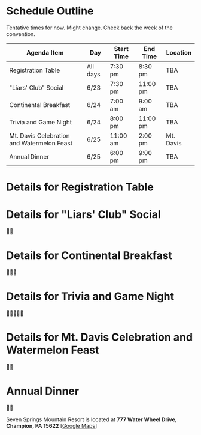 # Schedule Outline

Tentative times for now. Might change. Check back the week of the convention.

| Agenda Item | Day | Start Time | End Time | Location |
|----------|----------|------|---|---|
| Registration Table | All days | 7:30 pm | 8:30 pm | TBA |
| "Liars' Club" Social | 6/23 | 7:30 pm | 11:00 pm | TBA |
| Continental Breakfast | 6/24 | 7:00 am | 9:00 am | TBA |
| Trivia and Game Night | 6/24 | 8:00 pm | 11:00 pm | TBA |
| Mt. Davis Celebration and Watermelon Feast | 6/25 | 11:00 am | 2:00 pm | Mt. Davis |
| Annual Dinner | 6/25 | 6:00 pm | 9:00 pm | TBA |

# Details for Registration Table


# Details for "Liars' Club" Social 
🍦🍺

# Details for Continental Breakfast
🥓🥞🍳

# Details for Trivia and Game Night
🙋‍♀️🙋‍♂️❔

# Details for Mt. Davis Celebration and Watermelon Feast 
🌄🍉

# Annual Dinner
🍴🥂

Seven Springs Mountain Resort is located at **777 Water Wheel Drive, Champion, PA 15622** \[[Google Maps](https://goo.gl/maps/qVyLmZVKZUYURZ2d6)\]
